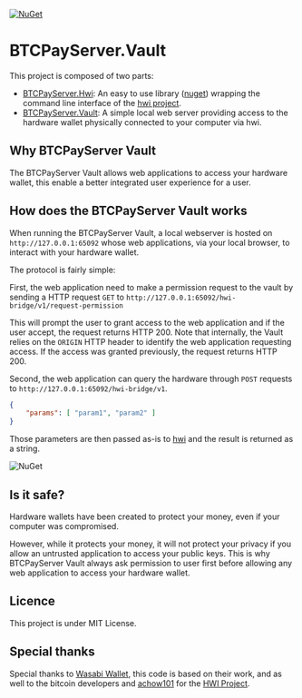 [![NuGet](https://img.shields.io/nuget/v/BTCPayServer.Hwi.svg)](https://www.nuget.org/packages/BTCPayServer.Hwi) 

# BTCPayServer.Vault

This project is composed of two parts:

* [BTCPayServer.Hwi](BTCPayServer.Hwi): An easy to use library ([nuget](https://www.nuget.org/packages/BTCPayServer.Hwi)) wrapping the command line interface of the [hwi project](https://github.com/bitcoin-core/HWI).
* [BTCPayServer.Vault](BTCPayServer.Vault): A simple local web server providing access to the hardware wallet physically connected to your computer via hwi.

## Why BTCPayServer Vault

The BTCPayServer Vault allows web applications to access your hardware wallet, this enable a better integrated user experience for a user.

## How does the BTCPayServer Vault works

When running the BTCPayServer Vault, a local webserver is hosted on `http://127.0.0.1:65092` whose web applications, via your local browser, to interact with your hardware wallet.

The protocol is fairly simple:

First, the web application need to make a permission request to the vault by sending a HTTP request `GET` to `http://127.0.0.1:65092/hwi-bridge/v1/request-permission`

This will prompt the user to grant access to the web application and if the user accept, the request returns HTTP 200. Note that internally, the Vault relies on the `ORIGIN` HTTP header to identify the web application requesting access.
If the access was granted previously, the request returns HTTP 200.

Second, the web application can query the hardware through `POST` requests to `http://127.0.0.1:65092/hwi-bridge/v1`.

```json
{
    "params": [ "param1", "param2" ]
}
````

Those parameters are then passed as-is to [hwi](https://github.com/bitcoin-core/HWI) and the result is returned as a string.

![NuGet](docs/Sequence.svg)

## Is it safe?

Hardware wallets have been created to protect your money, even if your computer was compromised.

However, while it protects your money, it will not protect your privacy if you allow an untrusted application to access your public keys.
This is why BTCPayServer Vault always ask permission to user first before allowing any web application to access your hardware wallet.

## Licence

This project is under MIT License.

## Special thanks

Special thanks to [Wasabi Wallet](https://github.com/zkSNACKs/WalletWasabi), this code is based on their work, and as well to the bitcoin developers and [achow101](https://github.com/achow101) for the [HWI Project](https://github.com/bitcoin-core/HWI).
